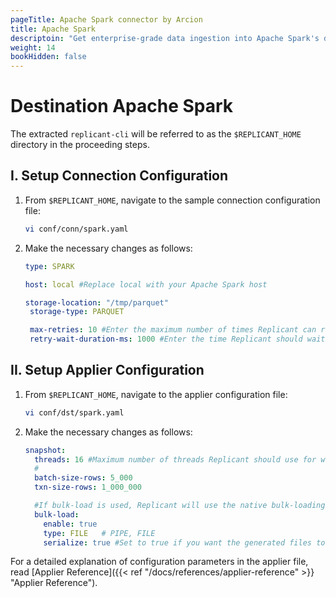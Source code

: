 ```yaml
---
pageTitle: Apache Spark connector by Arcion
title: Apache Spark
descriptoin: "Get enterprise-grade data ingestion into Apache Spark's distributed analytics engine with native bulk loading support."
weight: 14
bookHidden: false
---
```


# Destination Apache Spark

The extracted `replicant-cli` will be referred to as the `$REPLICANT_HOME` directory in the proceeding steps.

## I. Setup Connection Configuration

1. From `$REPLICANT_HOME`, navigate to the sample connection configuration file:

   ```BASH
   vi conf/conn/spark.yaml
   ```

2. Make the necessary changes as follows:

   ```YAML
   type: SPARK

   host: local #Replace local with your Apache Spark host

   storage-location: "/tmp/parquet"
    storage-type: PARQUET

    max-retries: 10 #Enter the maximum number of times Replicant can re-attempt a failed operation
    retry-wait-duration-ms: 1000 #Enter the time Replicant should wait between each re-try of a failed operation

    ```

## II. Setup Applier Configuration

1. From `$REPLICANT_HOME`, navigate to the applier configuration file:
    ```BASH
    vi conf/dst/spark.yaml
    ```
2. Make the necessary changes as follows:

    ```YAML
    snapshot:
      threads: 16 #Maximum number of threads Replicant should use for writing to the targe
      # 
      batch-size-rows: 5_000
      txn-size-rows: 1_000_000

      #If bulk-load is used, Replicant will use the native bulk-loading capabilities of the target database
      bulk-load:
        enable: true
        type: FILE   # PIPE, FILE
        serialize: true #Set to true if you want the generated files to be applied in serial/parallel fashion
    ```

For a detailed explanation of configuration parameters in the applier file, read [Applier Reference]({{< ref "/docs/references/applier-reference" >}} "Applier Reference").